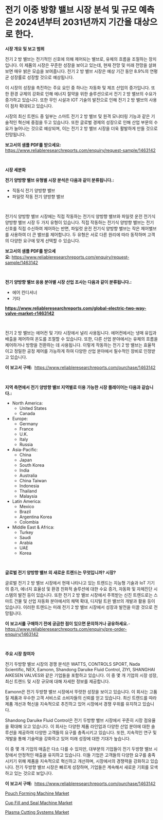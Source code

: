 <p><h1>전기 이중 방향 밸브 시장 분석 및 규모 예측은 2024년부터 2031년까지 기간을 대상으로 한다.</h1></p><p><strong>시장 개요 및 보고 범위</strong></p>
<p><p>전기 2 방 밸브는 전기적인 신호에 의해 제어되는 밸브로, 유체의 흐름을 조절하는 장치입니다. 이 제품의 시장은 꾸준한 성장을 보이고 있는데, 현재 전망 및 미래 전망을 살펴보면 매우 밝은 모습을 보여줍니다. 전기 2 방 밸브 시장은 예상 기간 동안 8.9%의 연평균 성장률로 성장할 것으로 예상됩니다. </p><p>이 시장의 성장을 촉진하는 주요 요인 중 하나는 자동화 및 제조 산업의 증가입니다. 또한 환경 규제의 강화로 인해 에너지 절약을 위한 솔루션으로서 전기 2 방 밸브의 수요가 증가하고 있습니다. 또한 무인 시설과 IOT 기술의 발전으로 인해 전기 2 방 밸브의 사용이 점차 확대되고 있습니다.</p><p>시장의 최신 트렌드 중 일부는 스마트 전기 2 방 밸브 및 원격 모니터링 기능과 같은 기술적인 혁신에 중점을 두고 있습니다. 또한 글로벌 경제의 성장으로 인해 산업 부문의 수요가 늘어나는 것으로 예상되며, 이는 전기 2 방 밸브 시장을 더욱 활발하게 만들 것으로 전망됩니다.</p></p>
<p><strong>보고서의 샘플 PDF를 받으세요:</strong> <a href="https://www.reliableresearchreports.com/enquiry/request-sample/1463142">https://www.reliableresearchreports.com/enquiry/request-sample/1463142</a></p>
<p>&nbsp;</p>
<p><strong>시장 세분화</strong></p>
<p><strong>전기 양방향 밸브 유형별 시장 분석은 다음과 같이 분류됩니다.:</strong></p>
<p><ul><li>직동식 전기 양방향 밸브</li><li>파일럿 작동 전기 양방향 밸브</li></ul></p>
<p>&nbsp;</p>
<p><p>전기식 양방향 밸브 시장에는 직접 작동하는 전기식 양방향 밸브와 파일럿 운전 전기식 양방향 밸브 시장 두 가지 유형이 있습니다. 직접 작동하는 전기식 양방향 밸브는 전기 신호를 직접 수신하여 제어하는 반면, 파일럿 운전 전기식 양방향 밸브는 작은 제어밸브를 사용하여 더 큰 밸브를 제어합니다. 두 유형은 서로 다른 원리에 따라 동작하며 고객의 다양한 요구에 맞게 선택할 수 있습니다.</p></p>
<p><strong>보고서의 샘플 PDF를 받으세요:</strong>&nbsp;<a href="https://www.reliableresearchreports.com/enquiry/request-sample/1463142">https://www.reliableresearchreports.com/enquiry/request-sample/1463142</a></p>
<p>&nbsp;</p>
<p><strong> 전기 양방향 밸브 응용 분야별 시장 산업 조사는 다음과 같이 분류됩니다.:</strong></p>
<p><ul><li>에어 컨디셔너</li><li>기타</li></ul></p>
<p><strong><a href="https://www.reliableresearchreports.com/global-electric-two-way-valve-market-r1463142">https://www.reliableresearchreports.com/global-electric-two-way-valve-market-r1463142</a></strong></p>
<p>&nbsp;</p>
<p><p>전기 2 방 밸브는 에어컨 및 기타 시장에서 널리 사용됩니다. 에어컨에서는 냉매 유입과 배출을 제어하여 온도를 조절할 수 있습니다. 또한, 다른 산업 분야에서는 유체의 흐름을 제어하거나 방향을 전환하는 데 사용됩니다. 이렇게 작동하는 전기 2 방 밸브는 효율적이고 정밀한 공정 제어를 가능하게 하여 다양한 산업 분야에서 필수적인 장비로 인정받고 있습니다.</p></p>
<p><strong>이 보고서 구매:</strong>&nbsp; <a href="https://www.reliableresearchreports.com/purchase/1463142">https://www.reliableresearchreports.com/purchase/1463142</a></p>
<p>&nbsp;</p>
<p><strong>지역 측면에서 전기 양방향 밸브 지역별로 이용 가능한 시장 플레이어는 다음과 같습니다.:</strong></p>
<p><ul>
    <li>
        North America:
        <ul>
            <li>United States</li>
            <li>Canada</li>
        </ul>
    </li>
    <li>
        Europe:
        <ul>
            <li>Germany</li>
            <li>France</li>
            <li>U.K.</li>
            <li>Italy</li>
            <li>Russia</li>
        </ul>
    </li>
    <li>
        Asia-Pacific:
        <ul>
            <li>China</li>
            <li>Japan</li>
            <li>South Korea</li>
            <li>India</li>
            <li>Australia</li>
            <li>China Taiwan</li>
            <li>Indonesia</li>
            <li>Thailand</li>
            <li>Malaysia</li>
        </ul>
    </li>
    <li>
        Latin America:
        <ul>
            <li>Mexico</li>
            <li>Brazil</li>
            <li>Argentina Korea</li>
            <li>Colombia</li>
        </ul>
    </li>
    <li>
        Middle East & Africa:
        <ul>
            <li>Turkey</li>
            <li>Saudi</li>
            <li>Arabia</li>
            <li>UAE</li>
            <li>Korea</li>
        </ul>
    </li>
    </ul></p>
<p>&nbsp;</p>
<p><strong>글로벌 전기 양방향 밸브 의 새로운 트렌드는 무엇입니까? 시장?</strong></p>
<p><p>글로벌 전기 2 방 밸브 시장에서 현재 나타나고 있는 트렌드는 지능형 기술과 IoT 기기의 증가, 에너지 효율성 및 환경 친화적 솔루션에 대한 수요 증가, 자동화 및 자체진단 시스템의 발전 등이 있습니다. 또한 전기 2 방 밸브 시장에서 주목받는 신진 트렌드로는 스마트 건물 및 산업 자동화 분야에서의 채택 확대, 디지털 트윈 밸브의 개발과 활용 등이 있습니다. 이러한 트렌드는 미래 전기 2 방 밸브 시장에서 성장과 발전을 이끌 것으로 전망됩니다.</p></p>
<p><strong>이 보고서를 구매하기 전에 궁금한 점이 있으면 문의하거나 공유하세요.</strong>- <a href="https://www.reliableresearchreports.com/enquiry/pre-order-enquiry/1463142">https://www.reliableresearchreports.com/enquiry/pre-order-enquiry/1463142</a></p>
<p>&nbsp;</p>
<p><strong>주요 시장 참여자</strong></p>
<p><p>전기 두방향 밸브 시장의 경쟁 분석은 WATTS, CONTROLS SPORT, Nada Scientific, NEX, Eamonn, Shandong Daruike Fluid Control, ZIYI, SHANGHAI AIKESEN VALVES와 같은 기업들을 포함하고 있습니다. 이 중 몇 개 기업의 시장 성장, 최신 트렌드 및 시장 규모에 대해 자세한 정보를 제공합니다.</p><p>Eamonn은 전기 두방향 밸브 시장에서 뚜렷한 성장을 보이고 있습니다. 이 회사는 고품질 제품과 우수한 고객 서비스로 소비자들의 신뢰를 얻고 있습니다. 최신 트렌드를 따라 제품 개선과 혁신을 지속적으로 추진하고 있어 시장에서 경쟁 우위를 유지하고 있습니다.</p><p>Shandong Daruike Fluid Control은 전기 두방향 밸브 시장에서 꾸준히 시장 점유율을 확대해 오고 있습니다. 이 회사는 다양한 제품 라인업과 다양한 산업 분야에 대한 솔루션을 제공하여 다양한 고객들의 요구를 충족시키고 있습니다. 또한, 지속적인 연구 및 개발을 통해 기술력을 강화하고 있어 미래 성장에 대한 기대가 높습니다.</p><p>이 중 몇 개 기업의 매출은 다소 다를 수 있지만, 대부분의 기업들이 전기 두방향 밸브 시장에서 안정적인 매출을 유지하고 있습니다. 이들 기업은 고객들의 다양한 요구를 충족시키기 위해 제품을 지속적으로 혁신하고 개선하며, 시장에서의 경쟁력을 강화하고 있습니다. 전기 두방향 밸브 시장은 빠르게 성장하며, 기업들은 계속해서 새로운 기회를 모색하고 있는 것으로 보입니다.</p></p>
<p><strong>이 보고서 구매:</strong>&nbsp;&nbsp;<a href="https://www.reliableresearchreports.com/purchase/1463142">https://www.reliableresearchreports.com/purchase/1463142</a></p>
<p><p><a href="https://github.com/beatblasta/Market-Research-Report-List-3/blob/main/pouch-forming-machine-market.md">Pouch Forming Machine Market</a></p><p><a href="https://github.com/shotows/Market-Research-Report-List-2/blob/main/cup-fill-and-seal-machine-market.md">Cup Fill and Seal Machine Market</a></p><p><a href="https://github.com/angelajermaine/Market-Research-Report-List-3/blob/main/plasma-cutting-systems-market.md">Plasma Cutting Systems Market</a></p></p>